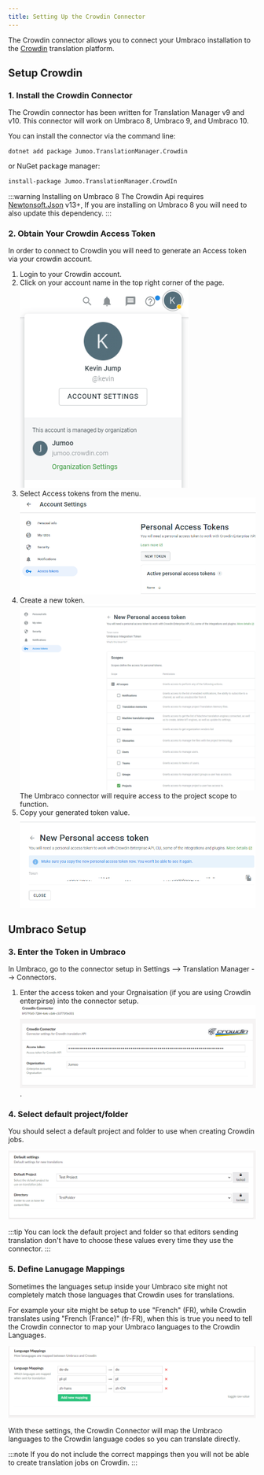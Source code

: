 ```yaml
---
title: Setting Up the Crowdin Connector
---
```


The Crowdin connector allows you to connect your Umbraco installation to the [Crowdin](https://crowdin.com/) translation platform.

## Setup Crowdin 

### 1. Install the Crowdin Connector 

The Crowdin connector has been written for Translation Manager v9 and v10. This connector will work on Umbraco 8, Umbraco 9, and Umbraco 10.

You can install the connector via the command line: 

```cli
dotnet add package Jumoo.TranslationManager.Crowdin
```

or NuGet package manager:

```cls
install-package Jumoo.TranslationManager.CrowdIn
```

:::warning Installing on Umbraco 8
The Crowdin Api requires [Newtonsoft.Json](https://www.newtonsoft.com/json) v13+, If you are installing on Umbraco 8 you will need to also update this dependency.
:::

### 2. Obtain Your Crowdin Access Token

In order to connect to Crowdin you will need to generate an Access token via your crowdin account.

1. Login to your Crowdin account.
2. Click on your account name in the top right corner of the page.
![](crowdin_account.png)
3. Select Access tokens from the menu.
![](crowdin_newtoken.png)
4. Create a new token.
![](crowdin_tokensetup.png)
The Umbraco connector will require access to the project scope to function.
5. Copy your generated token value.
![](crowdin_token.png)

## Umbraco Setup

### 3. Enter the Token in Umbraco

In Umbraco, go to the connector setup in Settings --> Translation Manager --> Connectors.

1. Enter the access token and your Orgnaisation (if you are using Crowdin enterpirse) into the connector setup.
![](tm_accesstoken.png).

### 4. Select default project/folder

You should select a default project and folder to use when creating Crowdin jobs. 

![Default settings menu](tm_defaults.png)

:::tip
You can lock the default project and folder so that editors sending translation don't have to choose these values every time they use the connector.
:::


### 5. Define Lanugage Mappings

Sometimes the languages setup inside your Umbraco site might not completely match those languages that Crowdin uses for translations. 

For example your site might be setup to use "French" (FR), while Crowdin translates using "French (France)" (fr-FR), when this is true you need to tell the Crowdin connector to map your Umbraco languages to the Crowdin Languages. 

![Language mappings menu](tm_mappings.png)

With these settings, the Crowdin Connector will map the Umbraco languages to the Crowdin language codes so you can translate directly. 

:::note
If you do not include the correct mappings then you will not be able to create translation jobs on Crowdin.
:::